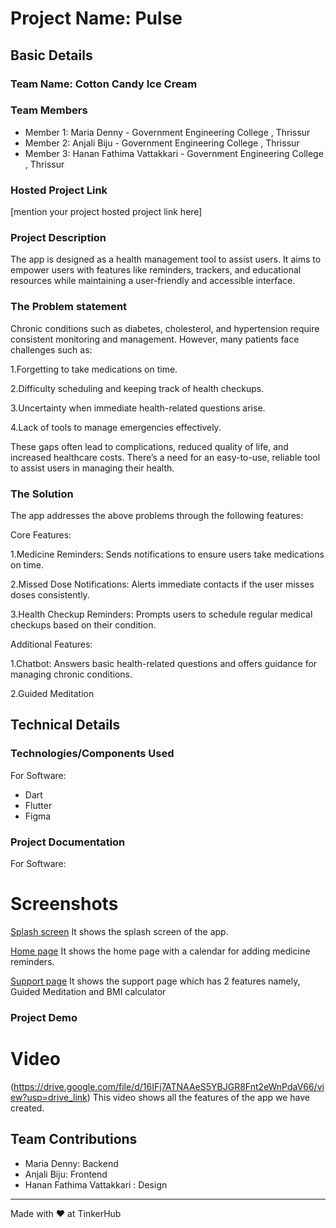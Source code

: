 

# Project Name: Pulse

## Basic Details
### Team Name: Cotton Candy Ice Cream 

### Team Members
- Member 1: Maria Denny - Government Engineering College , Thrissur 
- Member 2: Anjali Biju - Government Engineering College , Thrissur
- Member 3: Hanan Fathima Vattakkari  - Government Engineering College , Thrissur

### Hosted Project Link
[mention your project hosted project link here]

### Project Description
The app is designed as a health management tool to assist users. It aims to empower users with features like reminders, trackers, and educational resources while maintaining a user-friendly and accessible interface.

### The Problem statement
Chronic conditions such as diabetes, cholesterol, and hypertension require consistent monitoring and management. However, many patients face challenges such as:

1.Forgetting to take medications on time.

2.Difficulty scheduling and keeping track of health checkups.

3.Uncertainty when immediate health-related questions arise.

4.Lack of tools to manage emergencies effectively.

These gaps often lead to complications, reduced quality of life, and increased healthcare costs. There’s a need for an easy-to-use, reliable tool to assist users in managing their health.

### The Solution
The app addresses the above problems through the following features:

Core Features:

1.Medicine Reminders: Sends notifications to ensure users take medications on time.

2.Missed Dose Notifications: Alerts immediate contacts if the user misses doses consistently.

3.Health Checkup Reminders: Prompts users to schedule regular medical checkups based on their condition.

Additional Features:

1.Chatbot: Answers basic health-related questions and offers guidance for managing chronic conditions.

2.Guided Meditation

## Technical Details
### Technologies/Components Used
For Software:
- Dart
- Flutter
- Figma

### Project Documentation
For Software:

# Screenshots 
[Splash screen](https://github.com/user-attachments/assets/2b9c9163-3ad1-4679-8dd4-52f0bcb096cb)
It shows the splash screen of the app.

[Home page](https://github.com/user-attachments/assets/ddec28be-fc1b-44e0-9b3b-233a4e09e48c)
It shows the home page with a calendar for adding medicine reminders.

[Support page](https://github.com/user-attachments/assets/f3987021-5116-40ae-a60b-ab860cebb620)
It shows the support page which has 2 features namely, Guided Meditation and BMI calculator

### Project Demo
# Video
(https://drive.google.com/file/d/16IFj7ATNAAeS5YBJGR8Fnt2eWnPdaV66/view?usp=drive_link)
This video shows all the features of the app we have created. 

## Team Contributions
- Maria Denny: Backend
- Anjali Biju: Frontend
- Hanan Fathima Vattakkari : Design

---
Made with ❤️ at TinkerHub




